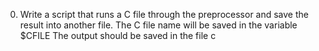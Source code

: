 0. Write a script that runs a C file through the preprocessor and save the result into another file.
   The C file name will be saved in the variable $CFILE
   The output should be saved in the file c